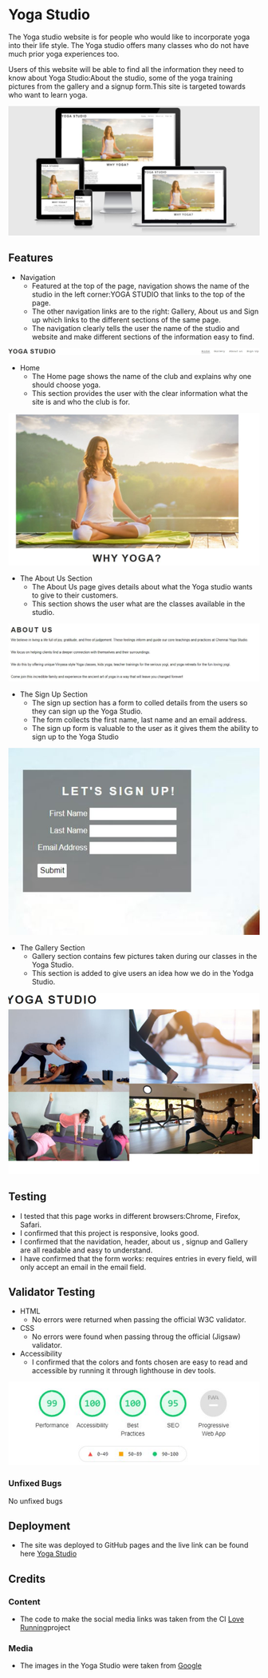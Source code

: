 # Yoga Studio

The Yoga studio website is for people who would like to incorporate yoga into their life style.
The Yoga studio offers many classes who do not have much prior yoga experiences too.

Users of this website will be able to find all the information they need to know about Yoga Studio:About the studio, some of the yoga training pictures from the gallery and a signup form.This site is targeted towards who want to learn yoga.

![image of Yoga-studio](https://github.com/surba778/yoga-studio/blob/main/assets/images/readme/preview.jpg)

## Features
- Navigation
  - Featured at the top of the page, navigation shows the name of the studio in the left corner:YOGA STUDIO that links to the top of the page.
  - The other navigation links are to the right: Gallery, About us and Sign up which links to the different sections of the same page.
  - The navigation clearly tells the user the name of the studio and website and make different sections of the information easy to find.

![image of navigation menu](https://github.com/surba778/yoga-studio/blob/main/assets/images/readme/navigationmenu-readme.jpg)

- Home 
  - The Home page shows the name of the club and explains why one should choose yoga.
  - This section provides the user with the clear information what the site is and who the club is for.

![image of Homepage](https://github.com/surba778/yoga-studio/blob/main/assets/images/readme/homepage-readme.jpg)

- The About Us Section 
  - The About Us page gives details about what the Yoga studio wants to give to their customers.
  - This section shows the user what are the classes available in the studio.

![image of about us](https://github.com/surba778/yoga-studio/blob/main/assets/images/readme/aboutus-readme.jpg)
- The Sign Up Section
  - The sign up section has a form to colled details from the users so they can sign up the Yoga Studio.
  - The form collects the first name, last name and an email address.
  - The sign up form is valuable to the user as it gives them the ability to sign up to the Yoga Studio
  
![image of Signup](https://github.com/surba778/yoga-studio/blob/main/assets/images/readme/signup-readme.jpg)

- The Gallery Section
  - Gallery section contains few pictures taken during our classes in the Yoga Studio.
  - This section is added to give users an idea how we do in the Yodga Studio.

![image of gallery](https://github.com/surba778/yoga-studio/blob/main/assets/images/readme/gallery-readme.jpg)

## Testing
- I tested that this page works in different browsers:Chrome, Firefox, Safari.
- I confirmed that this project is responsive, looks good.
- I confirmed that the navidation, header, about us , signup and Gallery are all readable and easy to understand.
- I have confirmed that the form works: requires entries in every field, will only accept an email in the email field.

## Validator Testing
 - HTML
   - No errors were returned when passing the official W3C validator.
 - CSS
   - No errors were found when passing throug the official (Jigsaw) validator.
 - Accessibility
   - I confirmed that the colors and fonts chosen are easy to read and accessible by running it through lighthouse in dev tools.
   
![image of accessibility](https://github.com/surba778/yoga-studio/blob/main/assets/images/readme/accessibility-readme.jpg)

### Unfixed Bugs

No unfixed bugs

## Deployment
- The site was deployed to GitHub pages and the live link can be found here [Yoga Studio](https://surba778.github.io/yoga-studio/)

## Credits
### Content
- The code to make the social media links was taken from the CI [Love Running](https://surba778.github.io/love-running/)project
### Media
- The images in the Yoga Studio were taken from [Google](https://www.google.com) 









  



  
